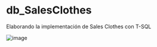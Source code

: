 # db_SalesClothes
Elaborando la implementación de Sales Clothes con T-SQL

![image](https://user-images.githubusercontent.com/55814963/231502015-3a3df6ef-02cc-45a4-8cba-9c32e860becf.png)
